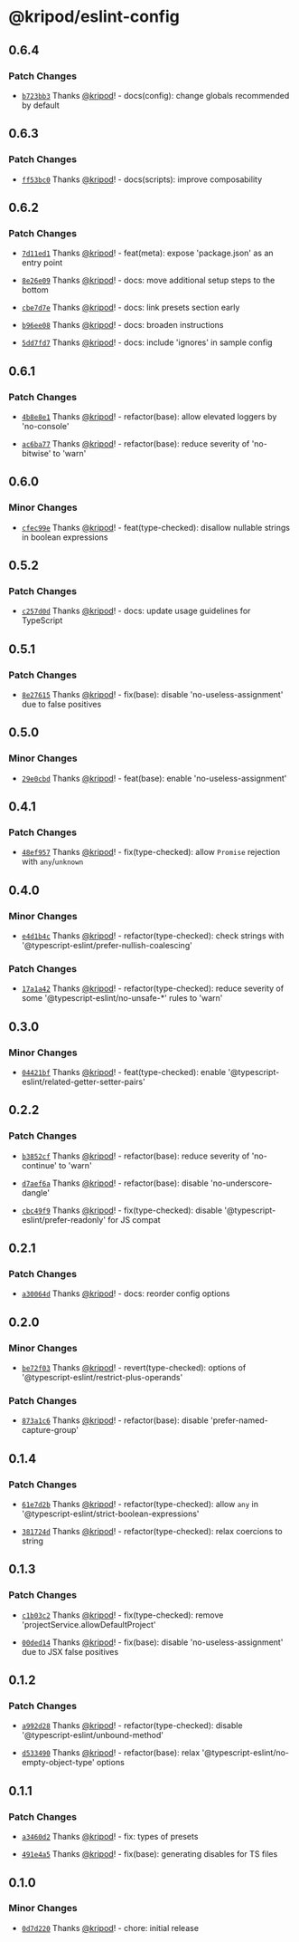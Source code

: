 # @kripod/eslint-config

## 0.6.4

### Patch Changes

- [`b723bb3`](https://github.com/kripod/eslint-config/commit/b723bb374b10eff30a12c30d1dc85d8221b759eb) Thanks [@kripod](https://github.com/kripod)! - docs(config): change globals recommended by default

## 0.6.3

### Patch Changes

- [`ff53bc0`](https://github.com/kripod/eslint-config/commit/ff53bc0e575be5300a5f7c4a3e2fbf8013194288) Thanks [@kripod](https://github.com/kripod)! - docs(scripts): improve composability

## 0.6.2

### Patch Changes

- [`7d11ed1`](https://github.com/kripod/eslint-config/commit/7d11ed19f1e73a8114c56d235930b2173f230d17) Thanks [@kripod](https://github.com/kripod)! - feat(meta): expose 'package.json' as an entry point

- [`8e26e09`](https://github.com/kripod/eslint-config/commit/8e26e0971d1a0972fa66e0dd01585659c08a1419) Thanks [@kripod](https://github.com/kripod)! - docs: move additional setup steps to the bottom

- [`cbe7d7e`](https://github.com/kripod/eslint-config/commit/cbe7d7e04096231d962a08cbb100fbb40ccfda79) Thanks [@kripod](https://github.com/kripod)! - docs: link presets section early

- [`b96ee08`](https://github.com/kripod/eslint-config/commit/b96ee0890ad816d062eeb67b6d2a2a4673b2d07b) Thanks [@kripod](https://github.com/kripod)! - docs: broaden instructions

- [`5dd7fd7`](https://github.com/kripod/eslint-config/commit/5dd7fd7d7ae1754674da80a406ecadd4906a72f7) Thanks [@kripod](https://github.com/kripod)! - docs: include 'ignores' in sample config

## 0.6.1

### Patch Changes

- [`4b8e8e1`](https://github.com/kripod/eslint-config/commit/4b8e8e1d801d8e9c096e181d9e2e66924abccdc6) Thanks [@kripod](https://github.com/kripod)! - refactor(base): allow elevated loggers by 'no-console'

- [`ac6ba77`](https://github.com/kripod/eslint-config/commit/ac6ba77f7a12f2b2954e104a9453f0221e0c434d) Thanks [@kripod](https://github.com/kripod)! - refactor(base): reduce severity of 'no-bitwise' to 'warn'

## 0.6.0

### Minor Changes

- [`cfec99e`](https://github.com/kripod/eslint-config/commit/cfec99ef1dbeb27edd04ae55f6a505a2096677ad) Thanks [@kripod](https://github.com/kripod)! - feat(type-checked): disallow nullable strings in boolean expressions

## 0.5.2

### Patch Changes

- [`c257d0d`](https://github.com/kripod/eslint-config/commit/c257d0def453923ec46e04333dd1d0bcd384cdf0) Thanks [@kripod](https://github.com/kripod)! - docs: update usage guidelines for TypeScript

## 0.5.1

### Patch Changes

- [`8e27615`](https://github.com/kripod/eslint-config/commit/8e276156105c9cdf74f4a2937dfd9e001fb90ac0) Thanks [@kripod](https://github.com/kripod)! - fix(base): disable 'no-useless-assignment' due to false positives

## 0.5.0

### Minor Changes

- [`29e0cbd`](https://github.com/kripod/eslint-config/commit/29e0cbdbe03c4c798282508533011bdb63ffa791) Thanks [@kripod](https://github.com/kripod)! - feat(base): enable 'no-useless-assignment'

## 0.4.1

### Patch Changes

- [`48ef957`](https://github.com/kripod/eslint-config/commit/48ef95704164a6bcf991dd9195eda3809dbb3f04) Thanks [@kripod](https://github.com/kripod)! - fix(type-checked): allow `Promise` rejection with `any`/`unknown`

## 0.4.0

### Minor Changes

- [`e4d1b4c`](https://github.com/kripod/eslint-config/commit/e4d1b4cc675480171fbd87a0f5f26db74b005dc5) Thanks [@kripod](https://github.com/kripod)! - refactor(type-checked): check strings with '@typescript-eslint/prefer-nullish-coalescing'

### Patch Changes

- [`17a1a42`](https://github.com/kripod/eslint-config/commit/17a1a429f499a82c9022899da6d1d8e12fe681f3) Thanks [@kripod](https://github.com/kripod)! - refactor(type-checked): reduce severity of some '@typescript-eslint/no-unsafe-\*' rules to 'warn'

## 0.3.0

### Minor Changes

- [`04421bf`](https://github.com/kripod/eslint-config/commit/04421bf17a4cccd3bda8d3d57ace63659a942d3e) Thanks [@kripod](https://github.com/kripod)! - feat(type-checked): enable '@typescript-eslint/related-getter-setter-pairs'

## 0.2.2

### Patch Changes

- [`b3852cf`](https://github.com/kripod/eslint-config/commit/b3852cf07e7200b4a0b5a48a814c32f5ff05a271) Thanks [@kripod](https://github.com/kripod)! - refactor(base): reduce severity of 'no-continue' to 'warn'

- [`d7aef6a`](https://github.com/kripod/eslint-config/commit/d7aef6a04563593680f44170f02a0e89b76e59c1) Thanks [@kripod](https://github.com/kripod)! - refactor(base): disable 'no-underscore-dangle'

- [`cbc49f9`](https://github.com/kripod/eslint-config/commit/cbc49f9a017eed2d319e8dfe114478bc5baed700) Thanks [@kripod](https://github.com/kripod)! - fix(type-checked): disable '@typescript-eslint/prefer-readonly' for JS compat

## 0.2.1

### Patch Changes

- [`a30064d`](https://github.com/kripod/eslint-config/commit/a30064db544853dc537924c89f74738da99c4608) Thanks [@kripod](https://github.com/kripod)! - docs: reorder config options

## 0.2.0

### Minor Changes

- [`be72f03`](https://github.com/kripod/eslint-config/commit/be72f03549e7727a40d48044d165a919d7757cfc) Thanks [@kripod](https://github.com/kripod)! - revert(type-checked): options of '@typescript-eslint/restrict-plus-operands'

### Patch Changes

- [`873a1c6`](https://github.com/kripod/eslint-config/commit/873a1c6ed91ed1372f4b310b4ebb3195089a3764) Thanks [@kripod](https://github.com/kripod)! - refactor(base): disable 'prefer-named-capture-group'

## 0.1.4

### Patch Changes

- [`61e7d2b`](https://github.com/kripod/eslint-config/commit/61e7d2bec273624c9a90e0e9b73e32a641da1ea2) Thanks [@kripod](https://github.com/kripod)! - refactor(type-checked): allow `any` in '@typescript-eslint/strict-boolean-expressions'

- [`381724d`](https://github.com/kripod/eslint-config/commit/381724d2a34bde55f1f2c28c7891a4206bcf7bad) Thanks [@kripod](https://github.com/kripod)! - refactor(type-checked): relax coercions to string

## 0.1.3

### Patch Changes

- [`c1b03c2`](https://github.com/kripod/eslint-config/commit/c1b03c2165a6c7fc7ceb463ccbc8da740320b52b) Thanks [@kripod](https://github.com/kripod)! - fix(type-checked): remove 'projectService.allowDefaultProject'

- [`00ded14`](https://github.com/kripod/eslint-config/commit/00ded14d8d671ac950911994a04b4b2c0829e225) Thanks [@kripod](https://github.com/kripod)! - fix(base): disable 'no-useless-assignment' due to JSX false positives

## 0.1.2

### Patch Changes

- [`a992d28`](https://github.com/kripod/eslint-config/commit/a992d28149540d78a90008c86cec819594e0a6e8) Thanks [@kripod](https://github.com/kripod)! - refactor(type-checked): disable '@typescript-eslint/unbound-method'

- [`d533490`](https://github.com/kripod/eslint-config/commit/d533490f1412b8f71002562dc9073ebd3decace4) Thanks [@kripod](https://github.com/kripod)! - refactor(base): relax '@typescript-eslint/no-empty-object-type' options

## 0.1.1

### Patch Changes

- [`a3460d2`](https://github.com/kripod/eslint-config/commit/a3460d2cbd5cf6a724ca2a884db83f6543c04cf8) Thanks [@kripod](https://github.com/kripod)! - fix: types of presets

- [`491e4a5`](https://github.com/kripod/eslint-config/commit/491e4a5950d54f4faabb90f08a7217f19e38890b) Thanks [@kripod](https://github.com/kripod)! - fix(base): generating disables for TS files

## 0.1.0

### Minor Changes

- [`0d7d220`](https://github.com/kripod/eslint-config/commit/0d7d2201ea2f3e0fcacb5fd3058ce701eb326c4e) Thanks [@kripod](https://github.com/kripod)! - chore: initial release
